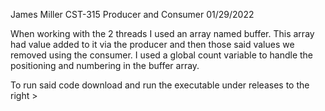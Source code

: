 James Miller
CST-315
Producer and Consumer
01/29/2022

When working with the 2 threads I used an array named buffer. This array had value added to it via the producer and then those said values we removed using the consumer. I used a global count variable to handle the positioning and numbering in the buffer array.

To run said code download and run the executable under releases to the right >
